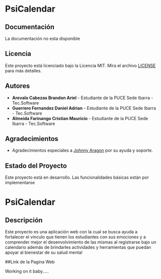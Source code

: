 # PsiCalendar

## Documentación
La documentación no esta disponible 


## Licencia
Este proyecto está licenciado bajo la Licencia MIT. Mira el archivo [LICENSE](LICENSE) para más detalles.

## Autores
- **Arevalo Cabezas Brandon Ariel** - Estudiante de la PUCE Sede Ibarra - Tec.Software
- **Guerrero Fernandez Daniel Adrian** - Estudiante de la PUCE Sede Ibarra - Tec.Software
- **Almeida Farinango Cristian Mauricio** - Estudiante de la PUCE Sede Ibarra - Tec.Software

## Agradecimientos
- Agradecimientos especiales a [Johnny Aragon](https://github.com/JohnAle1) por su ayuda y soporte.

## Estado del Proyecto
Este proyecto está en desarrollo. Las funcionalidades básicas están por implementarse

# PsiCalendar

## Descripción
Este proyecto es una aplicación web con la cual se busca ayuda a fortalecer el vinculo que tienen los estudiantes con sus emociones y a comprender mejor el desenvolvimiento de las mismas al registrarse bajo un calendario además de brindarles actividades y herramientas que puedan apoyar al bienestar de su salud mental

##Link de la Pagina Web 

Working on it baby.....

